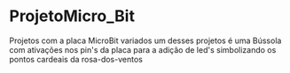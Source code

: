 # ProjetoMicro_Bit
Projetos com a placa MicroBit variados um desses projetos é uma Bússola com ativações nos pin's da placa para a adição de led's simbolizando os pontos cardeais da rosa-dos-ventos